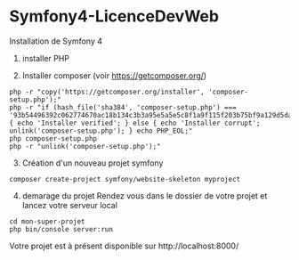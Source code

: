 # Symfony4-LicenceDevWeb
Installation de Symfony 4
1) installer PHP 

2) Installer composer (voir https://getcomposer.org/)
```
php -r "copy('https://getcomposer.org/installer', 'composer-setup.php');"
php -r "if (hash_file('sha384', 'composer-setup.php') === '93b54496392c062774670ac18b134c3b3a95e5a5e5c8f1a9f115f203b75bf9a129d5daa8ba6a13e2cc8a1da0806388a8') { echo 'Installer verified'; } else { echo 'Installer corrupt'; unlink('composer-setup.php'); } echo PHP_EOL;"
php composer-setup.php
php -r "unlink('composer-setup.php');"
```
3) Création d'un nouveau projet symfony
```
composer create-project symfony/website-skeleton myproject
```
4) demarage du projet 
Rendez vous dans le dossier de votre projet et lancez votre serveur local 
```
cd mon-super-projet
php bin/console server:run
```
Votre projet est à présent disponible sur http://localhost:8000/
